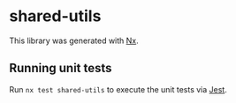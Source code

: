 # shared-utils

This library was generated with [Nx](https://nx.dev).

## Running unit tests

Run `nx test shared-utils` to execute the unit tests via [Jest](https://jestjs.io).
